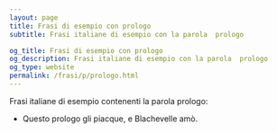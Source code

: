 ```yaml
---
layout: page
title: Frasi di esempio con prologo 
subtitle: Frasi italiane di esempio con la parola  prologo

og_title: Frasi di esempio con prologo 
og_description: Frasi italiane di esempio con la parola  prologo
og_type: website
permalink: /frasi/p/prologo.html
---
```


Frasi italiane di esempio contenenti la parola prologo:


- Questo prologo gli piacque, e Blachevelle amò.
